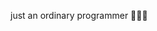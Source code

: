 <p> just an ordinary programmer 🧑🏻‍💻 </p>

<!-- 
# 👋 Hi, I am Ady Firdaus Pratama
🚀 Information Techonology Student<br>🌐 Open to collaboration! Frontend? Backend? Let's explore both universes<br> 👨🏻‍💻 Still learning, future software engineer. 


# 💻 Tech Stack :


<p align="left> 
  <img src="https://img.shields.io/badge/css3-231572B6?style=for-the-badge&logo=css3&logoColoksdkr=white"/>
  <img src="https://img.shields.io/badge/html5-E34F26?style=for-the-badge&logo=html5&logoColor=white"/>  
  <img src="https://img.shields.io/badge/css3-%231572B6.svg?style=for-the-badge&logo=css3&logoColor=white"/>
  <img src="https://img.shields.io/badge/javascript-ccaa30?style=for-the-badge&logo=javascript&logoColor=white"/>
  <img src="https://img.shields.io/badge/node.js-6DA55F?style=for-the-badge&logo=node.js&logoColor=white"/>
  <img src="https://img.shields.io/badge/React-007FFF?style=for-the-badge&logo=react&logoColor=white"/>
  <img src="https://img.shields.io/badge/express.js-%23404d59.svg?style=for-the-badge&logo=express&logoColor=%2361DAFB"/>
<!--   <img src="https://img.shields.io/badge/go-00599C?style=for-the-badge&logo=go&logoColor=white"/> 
  <img src="https://img.shields.io/badge/php-%23777BB4.svg?style=for-the-badge&logo=php&logoColor=white"/>
  <img src="https://img.shields.io/badge/Laravel-dd1100?style=for-the-badge&logo=laravel&logoColor=white"/>
<!--   <img src="https://img.shields.io/badge/c%23-%23239120.svg?style=for-the-badge&logo=c-sharp&logoColor=white"/>
  <img src="https://img.shields.io/badge/.NET-5C2D91?style=for-the-badge&logo=.net&logoColor=white"/>
  <img src="https://img.shields.io/badge/linux-525051?style=for-the-badge&logo=linux&logoColor=white"/>
  <img src="https://img.shields.io/badge/MongoDB-4ea94b?style=for-the-badge&logo=mongodb&logoColor=white"/>
  <img src="https://img.shields.io/badge/mysql-00f?style=for-the-badge&logo=mysql&logoColor=white"/>
  <img src="https://img.shields.io/badge/postgres-316192?style=for-the-badge&logo=postgresql&logoColor=white"/>
  <img src="https://img.shields.io/badge/git-F05033?style=for-the-badge&logo=git&logoColor=white"/>
  <img src="https://img.shields.io/badge/Dart-3670A0?style=for-the-badge&logo=dart&logoColor=white"/>
  <img src="https://img.shields.io/badge/Flutter-007FFF?style=for-the-badge&logo=flutter&logoColor=white"/>
  <img src="https://img.shields.io/badge/Firebase-F05033?style=for-the-badge&logo=firebase&logoColor=white" alt="Firebase"/>
</p>

# 📊 GitHub Stats :
<p align="left">
  <a href="https://github.com/adyfp24">
  <img height="180em" src="https://github-readme-streak-stats.herokuapp.com/?user=adyfp24&theme=algolia&hide_border=false"/>
</a>
<a href="https://github.com/adyfp24">
  <img height="180em"  src="https://github-readme-stats-eight-theta.vercel.app/api/top-langs/?username=adyfp24&layout=compact&langs_count=8&theme=algolia"/>
</a>
</p>

-->



 



